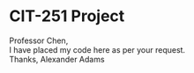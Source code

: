 # CIT-251 Project
  Professor Chen,
  </br>
    I have placed my code here as per your request.
    </br>
      Thanks,
          Alexander Adams

